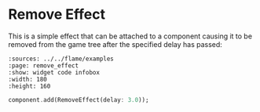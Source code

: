 # Remove Effect

This is a simple effect that can be attached to a component causing it to be removed from the game
tree after the specified delay has passed:

```{flutter-app}
:sources: ../../flame/examples
:page: remove_effect
:show: widget code infobox
:width: 180
:height: 160
```


```dart
component.add(RemoveEffect(delay: 3.0));
```
